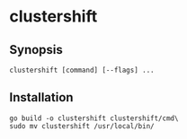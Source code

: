 # clustershift

## Synopsis
`clustershift [command] [--flags] ...`

## Installation
```
go build -o clustershift clustershift/cmd\
sudo mv clustershift /usr/local/bin/
```

